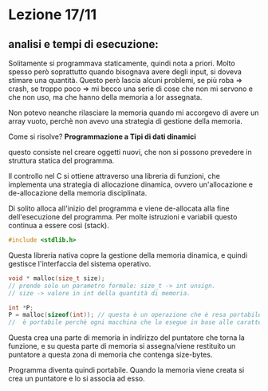 # Lezione 17/11

## analisi e tempi di esecuzione:



Solitamente si programmava staticamente, quindi nota a priori. Molto spesso però soprattutto quando bisognava avere degli input, si doveva stimare una quantità. Questo però lascia alcuni problemi, se più roba => crash, se troppo poco => mi becco una serie di cose che non mi servono e che non uso, ma che hanno della memoria a lor assegnata.

Non potevo neanche rilasciare la memoria quando mi accorgevo di avere un array vuoto, perchè non avevo una strategia di gestione della memoria.

Come si risolve? **Programmazione a Tipi di dati dinamici**

questo consiste nel creare oggetti nuovi, che non si possono prevedere in struttura statica del programma. 



Il controllo nel C si ottiene attraverso una libreria di funzioni, che implementa una strategia di allocazione dinamica, ovvero un'allocazione e de-allocazione della memoria disciplinata.

Di solito alloca all'inizio del programma e viene de-allocata alla fine dell'esecuzione del programma. Per molte istruzioni e variabili questo continua a essere così (stack).

```c
#include <stdlib.h>
```



Questa libreria nativa copre la gestione della memoria dinamica, e quindi gestisce l'interfaccia del sistema operativo. 



```c
void * malloc(size_t size);
// prende solo un parametro formale: size_t -> int unsign.
// size -> valore in int della quantità di memoria.

int *P;
P = malloc(sizeof(int)); // questa è un operazione che è resa portabile, infatti da il numero di bytes della variabile di tipo int
//  è portabile perchè ogni macchina che lo esegue in base alle caratteristiche ha una quantità che viene alloccata diversa.
```

Questa crea una parte di memoria in indirizzo del puntatore che torna la funzione, e su questa parte di memoria si assegna/viene restituito un puntatore a questa zona di memoria che contenga size-bytes.

Programma diventa quindi portabile. Quando la memoria viene creata si crea un puntatore e lo si associa ad esso.



